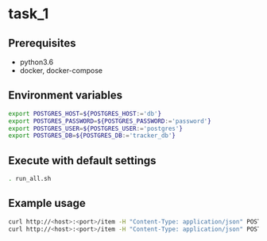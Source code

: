 # task_1

## Prerequisites
* python3.6
* docker, docker-compose

## Environment variables
```bash
export POSTGRES_HOST=${POSTGRES_HOST:='db'}
export POSTGRES_PASSWORD=${POSTGRES_PASSWORD:='password'}
export POSTGRES_USER=${POSTGRES_USER:='postgres'}
export POSTGRES_DB=${POSTGRES_DB:='tracker_db'}
```

## Execute with default settings
```bash
. run_all.sh
```

## Example usage
```bash
curl http://<host>:<port>/item -H "Content-Type: application/json" POST -d "{\"name\":\"<name>\",\"value\":<value>,\"external_id\":\"<external_id>\"}"
curl http://<host>:<port>/item -H "Content-Type: application/json" POST -d "{\"name\":\"<name>\",\"value\":<value>,\"external_id\":\"<external_id>\"}" --cookie "cart_id=<cart_id>"
```
